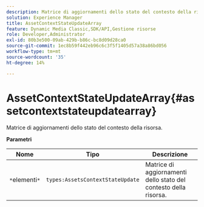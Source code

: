 ```yaml
---
description: Matrice di aggiornamenti dello stato del contesto della risorsa.
solution: Experience Manager
title: AssetContextStateUpdateArray
feature: Dynamic Media Classic,SDK/API,Gestione risorse
role: Developer,Administrator
exl-id: 80b3e500-09ab-429b-b86c-bc8d09d28ca0
source-git-commit: 1ec8b59f442eb96c6c3f5f1405d57a38a86bd056
workflow-type: tm+mt
source-wordcount: '35'
ht-degree: 14%

---
```


# AssetContextStateUpdateArray{#assetcontextstateupdatearray}

Matrice di aggiornamenti dello stato del contesto della risorsa.

**Parametri**

| Nome | Tipo | Descrizione |
|---|---|---|
| `*`elementi`*` | `types:AssetsContextStateUpdate` | Matrice di aggiornamenti dello stato del contesto della risorsa. |

